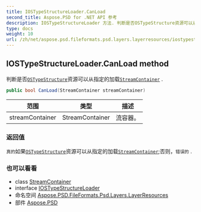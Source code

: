 ```yaml
---
title: IOSTypeStructureLoader.CanLoad
second_title: Aspose.PSD for .NET API 参考
description: IOSTypeStructureLoader 方法. 判断是否OSTypeStructure资源可以从指定的加载StreamContainer .
type: docs
weight: 10
url: /zh/net/aspose.psd.fileformats.psd.layers.layerresources/iostypestructureloader/canload/
---
```

## IOSTypeStructureLoader.CanLoad method

判断是否[`OSTypeStructure`](../../ostypestructure/)资源可以从指定的加载[`StreamContainer`](../../../aspose.psd/streamcontainer/) .

```csharp
public bool CanLoad(StreamContainer streamContainer)
```

| 范围 | 类型 | 描述 |
| --- | --- | --- |
| streamContainer | StreamContainer | 流容器。 |

### 返回值

`真的`如果[`OSTypeStructure`](../../ostypestructure/)资源可以从指定的加载[`StreamContainer`](../../../aspose.psd/streamcontainer/);否则，`错误的` .

### 也可以看看

* class [StreamContainer](../../../aspose.psd/streamcontainer/)
* interface [IOSTypeStructureLoader](../)
* 命名空间 [Aspose.PSD.FileFormats.Psd.Layers.LayerResources](../../iostypestructureloader/)
* 部件 [Aspose.PSD](../../../)


